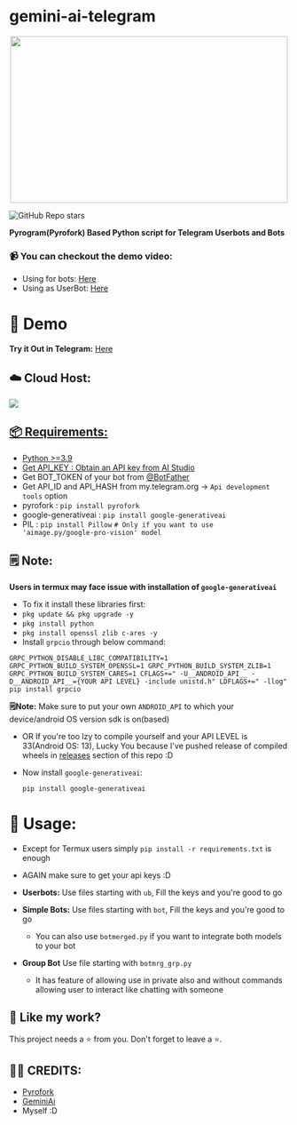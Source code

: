 # gemini-ai-telegram
<p align=center>
<img src="https://github.com/AbhiTheModder/gemini-ai-telegram/assets/85984486/710e32e6-3751-4cc9-b846-f17367076962" width=500 height=300>

![GitHub Repo stars](https://img.shields.io/github/stars/AbhiTheModder/gemini-ai-telegram)

   **Pyrogram(Pyrofork) Based Python script for Telegram Userbots and Bots**
</p>

### 📹 You can checkout the demo video:
- Using for bots: [Here](https://x.com/Qbtaumai/status/1736681149047726176?s=20)
- Using as UserBot: [Here](https://x.com/Qbtaumai/status/1736681423703351629?s=20)

# 🚀 Demo
**Try it Out in Telegram:** [Here](https://t.me/gemini_testbot)

## ☁️ Cloud Host:

<a href="https://app.koyeb.com/deploy?type=git&repository=github.com/AbhiTheModder/gemini-ai-telegram&branch=main&name=gemini"><img src="https://www.koyeb.com/static/images/deploy/button.svg">

## 📦 Requirements:
- Python >=3.9
- Get API_KEY : [Obtain an API key from AI Studio](https://makersuite.google.com/app/apikey)
- Get BOT_TOKEN of your bot from [@BotFather](https://t.me/botfather)
- Get API_ID and API_HASH from my.telegram.org -> `Api development tools` option
- pyrofork : `pip install pyrofork`
- google-generativeai : `pip install google-generativeai`
- PIL : `pip install Pillow` `# Only if you want to use 'aimage.py/google-pro-vision' model`

## 🗒️ Note:
 **Users in termux may face issue with installation of `google-generativeai`**
- To fix it install  these libraries first:
- `pkg update && pkg upgrade -y`
- `pkg install python`
- `pkg install openssl zlib c-ares -y`
- Install `grpcio` through below command:
 ```
GRPC_PYTHON_DISABLE_LIBC_COMPATIBILITY=1 GRPC_PYTHON_BUILD_SYSTEM_OPENSSL=1 GRPC_PYTHON_BUILD_SYSTEM_ZLIB=1 GRPC_PYTHON_BUILD_SYSTEM_CARES=1 CFLAGS+=" -U__ANDROID_API__ -D__ANDROID_API__={YOUR API LEVEL} -include unistd.h" LDFLAGS+=" -llog" pip install grpcio
```
**🗒️Note:** Make sure to put your own `ANDROID_API` to which your device/android OS version sdk is on(based)
- OR If you're too lzy to compile yourself and your API LEVEL is 33(Android OS: 13), Lucky You because I've pushed release of compiled wheels in [releases](https://github.com/AbhiTheModder/gemini-ai-telegram/releases/) section of this repo :D

- Now install `google-generativeai`:
  ```
  pip install google-generativeai
  ```

# 🏃 Usage:
- Except for Termux users simply `pip install -r requirements.txt` is enough
- AGAIN make sure to get your api keys :D
- **Userbots:**
  Use files starting with `ub`, Fill the keys and you're good to go
- **Simple Bots:**
  Use files starting with `bot`, Fill the keys and you're good to go

  - You can also use `botmerged.py` if you want to integrate both models to your bot
- **Group Bot**
  Use file starting with `botmrg_grp.py`
  - It has feature of allowing use in private also and without commands allowing user to interact like chatting with someone

## 💖 Like my work?
This project needs a ⭐ from you. Don't forget to leave a ⭐.    

## 👨‍💻 CREDITS:
- [Pyrofork](https://github.com/Mayuri-Chan/pyrofork/)
- [GeminiAi](https://blog.google/technology/ai/google-gemini-ai/)
- Myself :D
